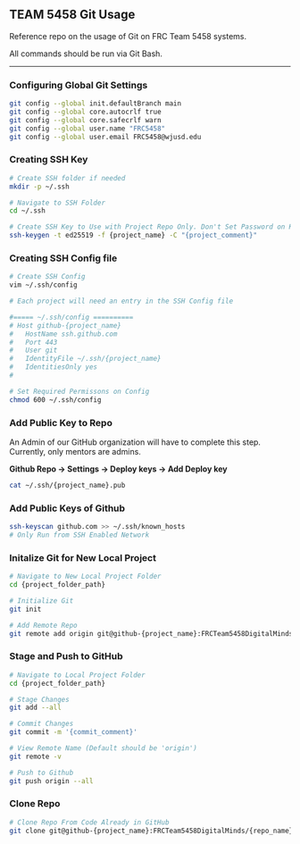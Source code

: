 ## TEAM 5458 Git Usage

Reference repo on the usage of Git on FRC Team 5458 systems. 

All commands should be run via Git Bash. 

***
### Configuring Global Git Settings
```bash
git config --global init.defaultBranch main
git config --global core.autocrlf true
git config --global core.safecrlf warn
git config --global user.name "FRC5458"
git config --global user.email FRC5458@wjusd.edu
```
### Creating SSH Key
```bash
# Create SSH folder if needed
mkdir -p ~/.ssh

# Navigate to SSH Folder
cd ~/.ssh

# Create SSH Key to Use with Project Repo Only. Don't Set Password on Key
ssh-keygen -t ed25519 -f {project_name} -C "{project_comment}"
```
### Creating SSH Config file
```bash
# Create SSH Config 
vim ~/.ssh/config

# Each project will need an entry in the SSH Config file

#===== ~/.ssh/config ==========
# Host github-{project_name} 
#   HostName ssh.github.com
#   Port 443
#   User git
#   IdentityFile ~/.ssh/{project_name}
#   IdentitiesOnly yes
#

# Set Required Permissons on Config
chmod 600 ~/.ssh/config
```
### Add Public Key to Repo
An Admin of our GitHub organization will have to complete this step. Currently, only mentors are admins. 

**Github Repo -> Settings -> Deploy keys -> Add Deploy key**

```bash
cat ~/.ssh/{project_name}.pub
```
### Add Public Keys of Github
```bash
ssh-keyscan github.com >> ~/.ssh/known_hosts
# Only Run from SSH Enabled Network
```
### Initalize Git for New Local Project
```bash
# Navigate to New Local Project Folder
cd {project_folder_path}

# Initialize Git
git init

# Add Remote Repo
git remote add origin git@github-{project_name}:FRCTeam5458DigitalMinds/{repo_name}.git
```
### Stage and Push to GitHub
```bash
# Navigate to Local Project Folder
cd {project_folder_path}

# Stage Changes 
git add --all

# Commit Changes
git commit -m '{commit_comment}' 

# View Remote Name (Default should be 'origin')
git remote -v

# Push to Github
git push origin --all
```
### Clone Repo
```bash
# Clone Repo From Code Already in GitHub
git clone git@github-{project_name}:FRCTeam5458DigitalMinds/{repo_name}.git
```


